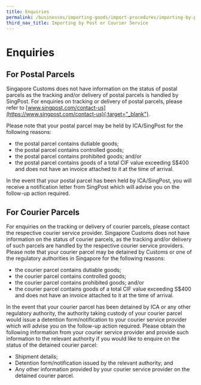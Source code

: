 ```yaml
---
title: Enquiries
permalink: /businesses/importing-goods/import-procedures/importing-by-post-or-courier-service/enquiries
third_nav_title: Importing by Post or Courier Service 
---
```


# Enquiries

## For Postal Parcels

Singapore Customs does not have information on the status of postal parcels as the tracking and/or delivery of postal parcels is handled by SingPost. For enquiries on tracking or delivery of postal parcels, please refer to [www.singpost.com/contact-us](https://www.singpost.com/contact-us){:target="_blank"}.

Please note that your postal parcel may be held by ICA/SingPost for the following reasons:

-   the postal parcel contains dutiable goods;
-   the postal parcel contains controlled goods;
-   the postal parcel contains prohibited goods; and/or
-   the postal parcel contains goods of a total CIF value exceeding S$400 and does not have an invoice attached to it at the time of arrival.

In the event that your postal parcel has been held by ICA/SingPost, you will receive a notification letter from SingPost which will advise you on the follow-up action required.

## For Courier Parcels

For enquiries on the tracking or delivery of courier parcels, please contact the respective courier service provider. Singapore Customs does not have information on the status of courier parcels, as the tracking and/or delivery of such parcels are handled by the respective courier service providers. Please note that your courier parcel may be detained by Customs or one of the regulatory authorities in Singapore for the following reasons:

-   the courier parcel contains dutiable goods;
-   the courier parcel contains controlled goods;
-   the courier parcel contains prohibited goods; and/or
-   the courier parcel contains goods of a total CIF value exceeding S$400 and does not have an invoice attached to it at the time of arrival.

In the event that your courier parcel has been detained by ICA or any other regulatory authority, the authority taking custody of your courier parcel would issue a detention form/notification to your courier service provider which will advise you on the follow-up action required. Please obtain the following information from your courier service provider and provide such information to the relevant authority if you would like to enquire on the status of the detained courier parcel:

-   Shipment details;
-   Detention form/notification issued by the relevant authority; and
-   Any other information provided by your courier service provider on the detained courier parcel.
